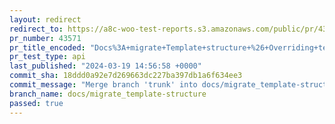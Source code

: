 ```yaml
---
layout: redirect
redirect_to: https://a8c-woo-test-reports.s3.amazonaws.com/public/pr/43571/api/index.html
pr_number: 43571
pr_title_encoded: "Docs%3A+migrate+Template+structure+%26+Overriding+templates+via+a+theme"
pr_test_type: api
last_published: "2024-03-19 14:56:58 +0000"
commit_sha: 18ddd0a92e7d269663dc227ba397db1a6f634ee3
commit_message: "Merge branch 'trunk' into docs/migrate_template-structure"
branch_name: docs/migrate_template-structure
passed: true
---
```

